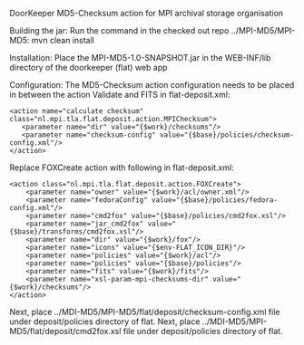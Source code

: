 DoorKeeper MD5-Checksum action for MPI archival storage organisation

Building the jar: Run the command in the checked out repo ../MPI-MD5/MPI-MD5: mvn clean install

Installation: Place the MPI-MD5-1.0-SNAPSHOT.jar in the WEB-INF/lib directory of the doorkeeper (flat) web app

Configuration: 
The MD5-Checksum action configuration needs to be placed in between the action Validate and FITS in flat-deposit.xml:

	<action name="calculate checksum" class="nl.mpi.tla.flat.deposit.action.MPIChecksum">
	   <parameter name="dir" value="{$work}/checksums"/>
	   <parameter name="checksum-config" value="{$base}/policies/checksum-config.xml"/>
	</action>

Replace FOXCreate action with following in flat-deposit.xml:

	<action class="nl.mpi.tla.flat.deposit.action.FOXCreate">
		<parameter name="owner" value="{$work}/acl/owner.xml"/>
		<parameter name="fedoraConfig" value="{$base}/policies/fedora-config.xml"/>
		<parameter name="cmd2fox" value="{$base}/policies/cmd2fox.xsl"/>
		<parameter name="jar_cmd2fox" value="{$base}/transforms/cmd2fox.xsl"/>
		<parameter name="dir" value="{$work}/fox"/>
		<parameter name="icons" value="{$env-FLAT_ICON_DIR}"/>
		<parameter name="policies" value="{$work}/acl"/>
		<parameter name="policies" value="{$base}/policies"/>
		<parameter name="fits" value="{$work}/fits"/>
		<parameter name="xsl-param-mpi-checksums-dir" value="{$work}/checksums"/>
	</action>

Next, place ../MDI-MD5/MPI-MD5/flat/deposit/checksum-config.xml file under deposit/policies directory of flat.
Next, place ../MDI-MD5/MPI-MD5/flat/deposit/cmd2fox.xsl file under deposit/policies directory of flat.

